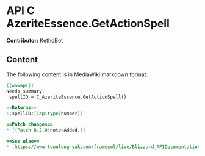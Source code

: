 # API C AzeriteEssence.GetActionSpell

**Contributor:** KethoBot

## Content

The following content is in MediaWiki markdown format:

```mediawiki
{{wowapi}}
Needs summary.
 spellID = C_AzeriteEssence.GetActionSpell()

==Returns==
:;spellID:{{apitype|number}}

==Patch changes==
* {{Patch 8.2.0|note=Added.}}

==See also==
* [https://www.townlong-yak.com/framexml/live/Blizzard_APIDocumentation#C_AzeriteEssence.GetActionSpell Blizzard API Documentation]
```